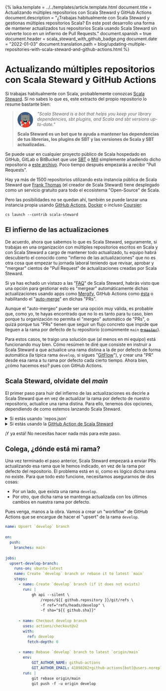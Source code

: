{%
	laika.template = ../../templates/article.template.html
	document.title = Actualizando múltiples repositorios con Scala Steward y GitHub Actions
    document.description = "¿Trabajas habitualmente con Scala Steward y gestionas múltiples repositorios Scala? En este post desarrollo una forma de mantener actualizados tus repositorios Scala usando Scala Steward sin volverte loco en un infierno de Pull Requests."
	document.spanish = true
    document.header = scala_steward_with_github_badge.png
    document.date = "2022-01-03"
    document.translation.path = blog/updating-multiple-repositories-with-scala-steward-and-github-actions.html
%}

# Actualizando múltiples repositorios con Scala Steward y GitHub Actions

Si trabajas habitualmente con Scala, probablemente conozcas [Scala Steward](https://github.com/scala-steward-org/scala-steward). Si no sabes lo que es, este extracto del propio repositorio lo resume bastante bien:

> <img src="../../images/scala_steward_avatar.png" width="50" style="float:left; margin: .2em 1em 0 0">
> 
> _"Scala Steward is a bot that helps you keep your library dependencies, sbt plugins, and Scala and sbt versions up-to-date."_
> 
> **Scala Steward es un bot que te ayuda a mantener las dependencias de tus librerías, los plugins de SBT y las versiones de Scala y SBT actualizadas.**

Se puede usar en cualquier proyecto público de Scala hospedado en GitHub, GitLab o BitBucket que use [SBT](https://www.scala-sbt.org) o [Mill](https://com-lihaoyi.github.io/mill/mill/Intro_to_Mill.html) simplemente añadiendo dicho repositorio a [este archivo](https://github.com/scala-steward-org/repos/blob/main/repos-github.md). Poco tiempo después empezarás a recibir "Pull Requests".

Hay ya más de 1500 repositorios utilizando esta instancia pública de Scala Steward que [Frank Thomas](https://github.com/fthomas) (el creador de Scala Steward) tiene desplegado como un servicio gratuito para todo el ecosistema "Open-Source" de Scala.

Pero las posibilidades no se quedan ahí, también se puede lanzar una instancia propia usando [GitHub Actions](https://github.com/scala-steward-org/scala-steward-action), [Docker](https://hub.docker.com/r/fthomas/scala-steward/) o incluso [Coursier](https://get-coursier.io):

```language-bash
cs launch --contrib scala-steward
```

## El infierno de las actualizaciones

De acuerdo, ahora que sabemos lo que es Scala Steward, seguramente, si trabajas en una organización con múltiples repositorios escritos en Scala y con Scala Steward a cargo de mantener todo actualizado, tu equipo habrá descubierto el conocido como "infierno de las actualizaciones" que no es otra cosa que empezar tu jornada laboral teniendo que revisar, aprobar y "mergear" cientos de "Pull Request" de actualizaciones creadas por Scala Steward.

Si ya has echado un vistazo a las "[FAQ](https://github.com/scala-steward-org/scala-steward/blob/master/docs/faq.md#how-can-scala-stewards-prs-be-merged-automatically)" de Scala Steward, habrás visto que una opción para gestionar esto es "mergear" automáticamente dichas actualizaciones usando apps como [Mergify](https://mergify.com), GitHub Actions como [ésta](https://github.com/marketplace/actions/merge-dependency-update-prs) o habilitando el "[auto-merge](https://docs.github.com/es/pull-requests/collaborating-with-pull-requests/incorporating-changes-from-a-pull-request/automatically-merging-a-pull-request)" en dichas "PRs".

Aunque el "auto-mergeo" puede ser una opción muy válida, es probable que, como yo, te hayas encontrado que no lo es tanto para tu caso, bien porque tu organización no permita el "mergeo" automático de "PRs", o quizá porque tus "PRs" tienen que seguir un flujo concreto que impide que lleguen a la rama por defecto de tu repositorio (comúnmente `main` [<del>o `master`</del>](https://twitter.com/mislav/status/1270388510684598272)).

Para estos casos, te traigo una solución que (al menos en mi equipo) está funcionando muy bien. Cómo resúmen te diré que consiste en instruir a Scala Steward a que actualice una rama distina a la de por defecto de forma automática (la típica rama `develop`, si sigues "[GitFlow](https://nvie.com/posts/a-successful-git-branching-model/)"), y crear una "PR" desde esa rama a tu rama por defecto cada cierto tiempo. Ahora bien, ¿cómo hacemos eso? pues con GitHub Actions.

## Scala Steward, olvídate del _main_

El primer paso para huir del infierno de las actualizaciones es decirle a Scala Steward que en vez de actualizar la rama por defecto de nuestro repositorio, actualice una rama distina. Para ello, tenemos dos opciones, dependiendo de como estemos lanzando Scala Steward.

<details><summary>Si estás usando `repos.json`</summary>

<p>Localiza la línea correspondiente a tu repositorio y añade <code>:rama</code> detrás.</p>
<pre>- miorganizacion/mirepo:develop</pre>

</details>

<details><summary>Si estás usando la <a href="https://github.com/scala-steward-org/scala-steward-action" target="_blank" rel="external">GitHub Action de Scala Steward</a></summary>

<p>Añade un nuevo parámetro <code>branches</code> a la acción con el nombre de la rama a actualizar.</p>
<pre>
- name: Launch Scala Steward
  uses: scala-steward-org/scala-steward-action@v2
  with:
    github-token: ${{ github.token }}
    branches: develop
</pre>

</details>

¡Y ya está! No necesitas hacer nada más para este paso.

## Colega, ¿dónde está mi rama?

Una vez terminado el paso anterior, Scala Steward empezará a enviar PRs actualizando esa rama que le hemos indicado, en vez de la rama por defecto del repositorio. El problema está en si, como es lógico dicha rama no existe. Para que todo esto funcione, necesitamos asegurarnos de dos cosas:

- Por un lado, que exista una rama `develop`.
- Por otro, que dicha rama se mantenga actualizada con los últimos cambios en nuestra rama por defecto.

Pues venga, manos a la obra. Vamos a crear un "workflow" de GitHub Actions que se encargue de hacer el "upsert" de la rama `develop`.

```yml
name: Upsert `develop` branch

on:
  push:
    branches: main

jobs:
  upsert-develop-branch:
    runs-on: ubuntu-latest
    name: Create `develop` branch or rebase it to latest `main`
    steps:
      - name: Create `develop` branch (if it does not exists)
        run: |
            gh api --silent \
                /repos/${{ github.repository }}/git/refs \
                -f ref="refs/heads/develop" \
                -f sha="${{ github.sha}}"

      - name: Checkout develop branch
        uses: actions/checkout@v2
        with:
          ref: develop
          fetch-depth: 0

      - name: Rebase `develop` branch to latest `origin/main`
        env:
            GIT_AUTHOR_NAME: github-actions
            GIT_AUTHOR_EMAIL: 41898282+github-actions[bot]@users.noreply.github.com
        run: |
            git rebase origin/main
            git push -f -u origin develop
```
